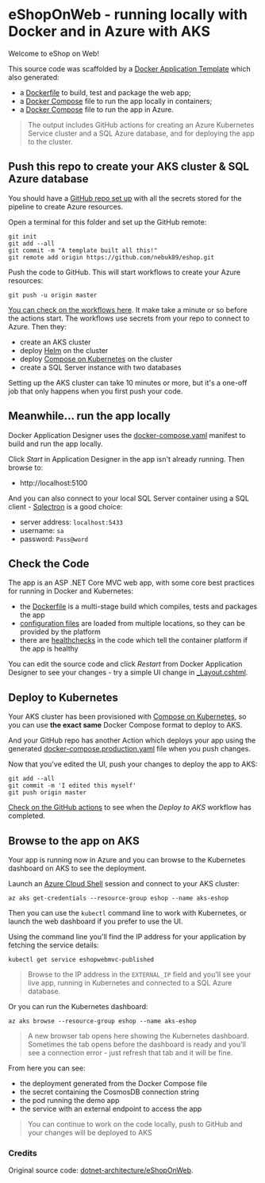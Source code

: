 # eShopOnWeb - running locally with Docker and in Azure with AKS

Welcome to eShop on Web!

This source code was scaffolded by a [Docker Application Template](https://github.com/sixeyed/eshoponweb-template) which also generated:

- a [Dockerfile](./src/Web/Dockerfile) to build, test and package the web app;
- a [Docker Compose](../docker-compose.yaml) file to run the app locally in containers;
- a [Docker Compose](../docker-compose.production.yaml) file to run the app in Azure.

> The output includes GitHub actions for creating an Azure Kubernetes Service cluster and a SQL Azure database, and for deploying the app to the cluster.

## Push this repo to create your AKS cluster & SQL Azure database

You should have a [GitHub repo set up](TODO) with all the secrets stored for the pipeline to create Azure resources.

Open a terminal for this folder and set up the GitHub remote:

```
git init
git add --all
git commit -m "A template built all this!"
git remote add origin https://github.com/nebuk89/eshop.git
```

Push the code to GitHub. This will start workflows to create your Azure resources:

```
git push -u origin master
```

[You can check on the workflows here](https://github.com/nebuk89/eshop/actions). It make take a minute or so before the actions start. The workflows use secrets from your repo to connect to Azure. Then they:

- create an AKS cluster
- deploy [Helm](https://helm.sh) on the cluster
- deploy [Compose on Kubernetes](https://github.com/docker/compose-on-kubernetes) on the cluster
- create a SQL Server instance with two databases

Setting up the AKS cluster can take 10 minutes or more, but it's a one-off job that only happens when you first push your code.

## Meanwhile... run the app locally

Docker Application Designer uses the [docker-compose.yaml](../docker-compose.yaml) manifest to build and run the app locally.

Click _Start_ in Application Designer in the app isn't already running. Then browse to:

- http://localhost:5100

And you can also connect to your local SQL Server container using a SQL client - [Sqlectron](https://sqlectron.github.io) is a good choice:

- server address: `localhost:5433`
- username: `sa`
- password: `Pass@word`

## Check the Code

The app is an ASP .NET Core MVC web app, with some core best practices for running in Docker and Kubernetes:

- the [Dockerfile](./src/Web/Dockerfile) is a multi-stage build which compiles, tests and packages the app
- [configuration files](./src/Web/Program.cs) are loaded from multiple locations, so they can be provided by the platform
- there are [healthchecks](./src/Web/HealthChecks/ApiHealthCheck.cs) in the code which tell the container platform if the app is healthy

You can edit the source code and click _Restart_ from Docker Application Designer to see your changes - try a simple UI change in [\_Layout.cshtml](./src/Web/Views/Shared/_Layout.cshtml).

## Deploy to Kubernetes

Your AKS cluster has been provisioned with [Compose on Kubernetes](https://github.com/docker/compose-on-kubernetes), so you can use **the exact same** Docker Compose format to deploy to AKS.

And your GitHub repo has another Action which deploys your app using the generated [docker-compose.production.yaml](../docker-compose.production.yaml) file when you push changes.

Now that you've edited the UI, push your changes to deploy the app to AKS:

```
git add --all
git commit -m 'I edited this myself'
git push origin master
```

[Check on the GitHub actions](https://github.com/nebuk89/eshop/actions) to see when the _Deploy to AKS_ workflow has completed.

## Browse to the app on AKS

Your app is running now in Azure and you can browse to the Kubernetes dashboard on AKS to see the deployment.

Launch an [Azure Cloud Shell](https://shell.azure.com) session and connect to your AKS cluster:

```
az aks get-credentials --resource-group eshop --name aks-eshop
```

Then you can use the `kubectl` command line to work with Kubernetes, or launch the web dashboard if you prefer to use the UI.

Using the command line you'll find the IP address for your application by fetching the service details:

```
kubectl get service eshopwebmvc-published
```

> Browse to the IP address in the `EXTERNAL_IP` field and you'll see your live app, running in Kubernetes and connected to a SQL Azure database.

Or you can run the Kubernetes dashboard:

```
az aks browse --resource-group eshop --name aks-eshop
```

> A new browser tab opens here showing the Kubernetes dashboard. Sometimes the tab opens before the dashboard is ready and you'll see a connection error - just refresh that tab and it will be fine.

From here you can see:

- the deployment generated from the Docker Compose file
- the secret containing the CosmosDB connection string
- the pod running the demo app
- the service with an external endpoint to access the app

> You can continue to work on the code locally, push to GitHub and your changes will be deployed to AKS

### Credits

Original source code: [dotnet-architecture/eShopOnWeb](https://github.com/dotnet-architecture/eShopOnWeb).
